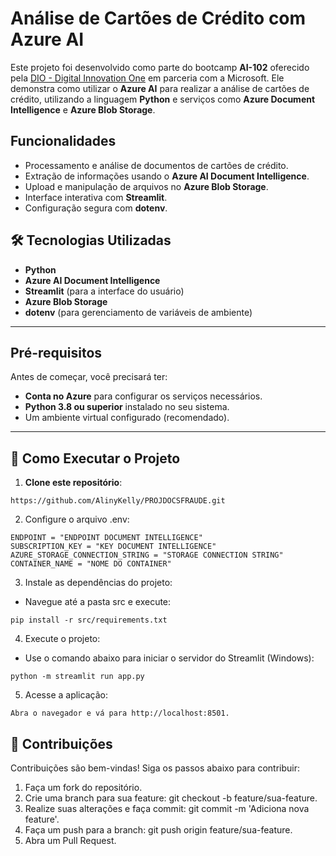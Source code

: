 # Análise de Cartões de Crédito com Azure AI

Este projeto foi desenvolvido como parte do bootcamp **AI-102** oferecido pela [DIO - Digital Innovation One](https://www.dio.me/) em parceria com a Microsoft. Ele demonstra como utilizar o **Azure AI** para realizar a análise de cartões de crédito, utilizando a linguagem **Python** e serviços como **Azure Document Intelligence** e **Azure Blob Storage**.

## Funcionalidades

- Processamento e análise de documentos de cartões de crédito.
- Extração de informações usando o **Azure AI Document Intelligence**.
- Upload e manipulação de arquivos no **Azure Blob Storage**.
- Interface interativa com **Streamlit**.
- Configuração segura com **dotenv**.

## 🛠️ Tecnologias Utilizadas

- **Python**
- **Azure AI Document Intelligence**
- **Streamlit** (para a interface do usuário)
- **Azure Blob Storage**
- **dotenv** (para gerenciamento de variáveis de ambiente)

---

## Pré-requisitos

Antes de começar, você precisará ter:

- **Conta no Azure** para configurar os serviços necessários.
- **Python 3.8 ou superior** instalado no seu sistema.
- Um ambiente virtual configurado (recomendado).

---

## 🚀 Como Executar o Projeto

1. **Clone este repositório**:

```https://github.com/AlinyKelly/PROJDOCSFRAUDE.git```

2. Configure o arquivo .env:

```
ENDPOINT = "ENDPOINT DOCUMENT INTELLIGENCE"
SUBSCRIPTION_KEY = "KEY DOCUMENT INTELLIGENCE"
AZURE_STORAGE_CONNECTION_STRING = "STORAGE CONNECTION STRING"
CONTAINER_NAME = "NOME DO CONTAINER"
```

3. Instale as dependências do projeto:
- Navegue até a pasta src e execute:

```pip install -r src/requirements.txt```

4. Execute o projeto:

- Use o comando abaixo para iniciar o servidor do Streamlit (Windows):

```
python -m streamlit run app.py
```

5. Acesse a aplicação:

```Abra o navegador e vá para http://localhost:8501.```

## 🤝 Contribuições

Contribuições são bem-vindas! Siga os passos abaixo para contribuir:

1. Faça um fork do repositório.
2. Crie uma branch para sua feature: git checkout -b feature/sua-feature.
3. Realize suas alterações e faça commit: git commit -m 'Adiciona nova feature'.
4. Faça um push para a branch: git push origin feature/sua-feature.
5. Abra um Pull Request.
